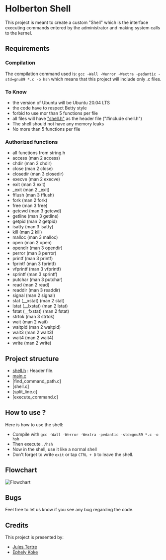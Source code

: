 # Holberton Shell

This project is meant to create a custom "Shell" which is the interface executing commands 
entered by the administrator and making system calls to the kernel.

## Requirements

### Compilation
The compilation command used is:
`gcc -Wall -Werror -Wextra -pedantic -std=gnu89 *.c -o hsh`
which means that this project will include only .c files.

### To Know
- the version of Ubuntu will be Ubuntu 20.04 LTS
- the code have to respect Betty style
- forbid to use mor than 5 functions per file
- all files will have ["shell.h"](./shell.h) as the header file ("#include shell.h")
- The shell should not have any memory leaks
- No more than 5 functions per file

### Authorized functions
- all functions from string.h
- access (man 2 access)
- chdir (man 2 chdir)
- close (man 2 close)
- closedir (man 3 closedir)
- execve (man 2 execve)
- exit (man 3 exit)
- _exit (man 2 _exit)
- fflush (man 3 fflush)
- fork (man 2 fork)
- free (man 3 free)
- getcwd (man 3 getcwd)
- getline (man 3 getline)
- getpid (man 2 getpid)
- isatty (man 3 isatty)
- kill (man 2 kill)
- malloc (man 3 malloc)
- open (man 2 open)
- opendir (man 3 opendir)
- perror (man 3 perror)
- printf (man 3 printf)
- fprintf (man 3 fprintf)
- vfprintf (man 3 vfprintf)
- sprintf (man 3 sprintf)
- putchar (man 3 putchar)
- read (man 2 read)
- readdir (man 3 readdir)
- signal (man 2 signal)
- stat (__xstat) (man 2 stat)
- lstat (__lxstat) (man 2 lstat)
- fstat (__fxstat) (man 2 fstat)
- strtok (man 3 strtok)
- wait (man 2 wait)
- waitpid (man 2 waitpid)
- wait3 (man 2 wait3)
- wait4 (man 2 wait4)
- write (man 2 write)


## Project structure
- [shell.h](./shell.h) : Header file.
- [main.c](./main.c)
- [find_command_path.c]
- [shell.c]
- [split_line.c]
- [execute_command.c]




## How to use ?
Here is how to use the shell:

- Compile with `gcc -Wall -Werror -Wextra -pedantic -std=gnu89 *.c -o hsh`
- Then execute `./hsh`
- Now in the shell, use it like a normal shell
- Don't forget to write `exit` or tap `CTRL + D` to leave the shell.

## Flowchart
![Flowchart](image/flowchart.png)

## Bugs
Feel free to let us know if you see any bug regarding the code.

## Credits
This project is presented by:
- [Jules Tertre](https://github.com/notsayy)
- [Ephely Koke](https://github.com/ephely)